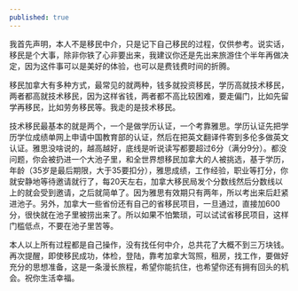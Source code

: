 ```yaml
---
published: true
---
```


我首先声明，本人不是移民中介，只是记下自己移民的过程，仅供参考。说实话，移民是个大事，除非你铁了心非要出来，我建议你还是先出来旅游住个半年再做决定，因为这件事可以是美好的体验，也可以是费钱费时间的折腾。

移民加拿大有多种方式，最常见的就两种，钱多就投资移民，学历高就技术移民，两者都高就技术移民，因为这样省钱，两者都不高比较困难，要走偏门，比如先留学再移民，比如劳务移民等。我走的是技术移民。

技术移民最基本的就是两个，一个是做学历认证，一个考靠雅思。学历认证先把学历学位成绩单网上申请中国教育部的认证，然后在把英文翻译件寄到多伦多做英文认证。雅思没啥说的，越高越好，底线是听说读写都要超过6分（满分9分）。都没问题，你会被扔进一个大池子里，和全世界想移民加拿大的人被挑选，基于学历，年龄（35岁是最后期限，大于35要扣分），雅思成绩，工作经验，职业等打分，你就安静地等待邀请就行了，每20天左右，加拿大移民局发个分数线然后分数线以上的就会受到邀请，之后就简单了。因为雅思有效期只有两年，所以考出来后赶紧进池子。另外，加拿大一些省份还有自己的省移民项目，一旦通过，直接加600分，很快就在池子里被捞出来了。所以如果不怕繁琐，可以试试省移民项目，这样门槛低点，不要在池子里苦等。

本人以上所有过程都是自己操作，没有找任何中介，总共花了大概不到三万块钱。
再次提醒，即使移民成功，体检，登陆，靠考加拿大驾照，租房，找工作，要做好充分的思想准备，这是一条漫长旅程，希望你能抗住，也希望你还有拥有回头的机会。祝你生活幸福。
